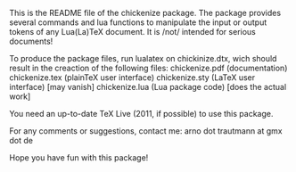 This is the README file of the chickenize package. The package provides several commands and lua functions to manipulate the input or output tokens of any Lua(La)TeX document. It is /not/ intended for serious documents!

To produce the package files, run lualatex on chickinize.dtx, wich should result in the creaction of the following files:
  chickenize.pdf  (documentation)
  chickenize.tex  (plainTeX user interface)
  chickenize.sty  (LaTeX user interface) [may vanish]
  chickenize.lua  (Lua package code) [does the actual work]

You need an up-to-date TeX Live (2011, if possible) to use this package.

For any comments or suggestions, contact me:
arno dot trautmann at gmx dot de

Hope you have fun with this package!
